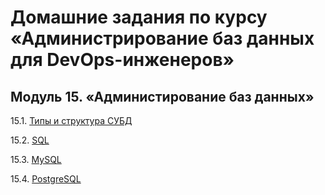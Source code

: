 # Домашние задания по курсу «Администрирование баз данных для DevOps-инженеров»


## Модуль 15. «Администирование баз данных»

15.1. [Типы и структура СУБД](https://github.com/BaryshnikovNV/netology-devops/blob/db-01-basics/BD-DEV-9/db/15.1-db-01-basics/db-01-basics.md)

15.2. [SQL](https://github.com/BaryshnikovNV/netology-devops/blob/db-02-sql/BD-DEV-9/db/15.2-db-02-sql/db-02-sql.md)

15.3. [MySQL](https://github.com/BaryshnikovNV/netology-devops/blob/db-03-mysql/BD-DEV-9/db/15.3-db-03-mysql/db-03-mysql.md)

15.4. [PostgreSQL](https://github.com/BaryshnikovNV/netology-devops/blob/db-04-postgresql/BD-DEV-9/db/15.4-db-04-postgresql/db-04-postgresql.md)